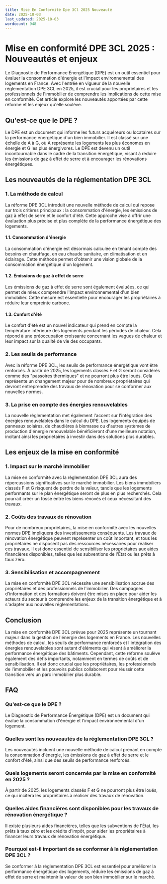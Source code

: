 ```yaml
---
title: Mise En Conformité Dpe 3Cl 2025 Nouveauté
date: 2025-10-03
last_updated: 2025-10-03
wordcount: 948
---
```


# Mise en conformité DPE 3CL 2025 : Nouveautés et enjeux

Le Diagnostic de Performance Énergétique (DPE) est un outil essentiel pour évaluer la consommation d'énergie et l'impact environnemental des logements en France. Avec l'entrée en vigueur de la nouvelle réglementation DPE 3CL en 2025, il est crucial pour les propriétaires et les professionnels de l'immobilier de comprendre les implications de cette mise en conformité. Cet article explore les nouveautés apportées par cette réforme et les enjeux qu'elle soulève.

## Qu'est-ce que le DPE ?

Le DPE est un document qui informe les futurs acquéreurs ou locataires sur la performance énergétique d'un bien immobilier. Il est classé sur une échelle de A à G, où A représente les logements les plus économes en énergie et G les plus énergivores. Le DPE est devenu un outil incontournable dans le cadre de la transition énergétique, visant à réduire les émissions de gaz à effet de serre et à encourager les rénovations énergétiques.

## Les nouveautés de la réglementation DPE 3CL

### 1. La méthode de calcul

La réforme DPE 3CL introduit une nouvelle méthode de calcul qui repose sur trois critères principaux : la consommation d'énergie, les émissions de gaz à effet de serre et le confort d'été. Cette approche vise à offrir une évaluation plus précise et plus complète de la performance énergétique des logements.

#### 1.1. Consommation d'énergie

La consommation d'énergie est désormais calculée en tenant compte des besoins en chauffage, en eau chaude sanitaire, en climatisation et en éclairage. Cette méthode permet d'obtenir une vision globale de la consommation énergétique d'un logement.

#### 1.2. Émissions de gaz à effet de serre

Les émissions de gaz à effet de serre sont également évaluées, ce qui permet de mieux comprendre l'impact environnemental d'un bien immobilier. Cette mesure est essentielle pour encourager les propriétaires à réduire leur empreinte carbone.

#### 1.3. Confort d'été

Le confort d'été est un nouvel indicateur qui prend en compte la température intérieure des logements pendant les périodes de chaleur. Cela répond à une préoccupation croissante concernant les vagues de chaleur et leur impact sur la qualité de vie des occupants.

### 2. Les seuils de performance

Avec la réforme DPE 3CL, les seuils de performance énergétique vont être renforcés. À partir de 2025, les logements classés F et G seront considérés comme des "passoires thermiques" et ne pourront plus être loués. Cela représente un changement majeur pour de nombreux propriétaires qui devront entreprendre des travaux de rénovation pour se conformer aux nouvelles normes.

### 3. La prise en compte des énergies renouvelables

La nouvelle réglementation met également l'accent sur l'intégration des énergies renouvelables dans le calcul du DPE. Les logements équipés de panneaux solaires, de chaudières à biomasse ou d'autres systèmes de production d'énergie renouvelable bénéficieront d'une meilleure notation, incitant ainsi les propriétaires à investir dans des solutions plus durables.

## Les enjeux de la mise en conformité

### 1. Impact sur le marché immobilier

La mise en conformité avec la réglementation DPE 3CL aura des répercussions significatives sur le marché immobilier. Les biens immobiliers classés F et G risquent de perdre de la valeur, tandis que les logements performants sur le plan énergétique seront de plus en plus recherchés. Cela pourrait créer un fossé entre les biens rénovés et ceux nécessitant des travaux.

### 2. Coûts des travaux de rénovation

Pour de nombreux propriétaires, la mise en conformité avec les nouvelles normes DPE impliquera des investissements conséquents. Les travaux de rénovation énergétique peuvent représenter un coût important, et tous les propriétaires ne disposent pas des ressources nécessaires pour réaliser ces travaux. Il est donc essentiel de sensibiliser les propriétaires aux aides financières disponibles, telles que les subventions de l'État ou les prêts à taux zéro.

### 3. Sensibilisation et accompagnement

La mise en conformité DPE 3CL nécessite une sensibilisation accrue des propriétaires et des professionnels de l'immobilier. Des campagnes d'information et des formations doivent être mises en place pour aider les acteurs du secteur à comprendre les enjeux de la transition énergétique et à s'adapter aux nouvelles réglementations.

## Conclusion

La mise en conformité DPE 3CL prévue pour 2025 représente un tournant majeur dans la gestion de l'énergie des logements en France. Les nouvelles méthodes de calcul, les seuils de performance renforcés et l'intégration des énergies renouvelables sont autant d'éléments qui visent à améliorer la performance énergétique des bâtiments. Cependant, cette réforme soulève également des défis importants, notamment en termes de coûts et de sensibilisation. Il est donc crucial que les propriétaires, les professionnels de l'immobilier et les pouvoirs publics collaborent pour réussir cette transition vers un parc immobilier plus durable.

## FAQ

### Qu'est-ce que le DPE ?

Le Diagnostic de Performance Énergétique (DPE) est un document qui évalue la consommation d'énergie et l'impact environnemental d'un logement.

### Quelles sont les nouveautés de la réglementation DPE 3CL ?

Les nouveautés incluent une nouvelle méthode de calcul prenant en compte la consommation d'énergie, les émissions de gaz à effet de serre et le confort d'été, ainsi que des seuils de performance renforcés.

### Quels logements seront concernés par la mise en conformité en 2025 ?

À partir de 2025, les logements classés F et G ne pourront plus être loués, ce qui incitera les propriétaires à réaliser des travaux de rénovation.

### Quelles aides financières sont disponibles pour les travaux de rénovation énergétique ?

Il existe plusieurs aides financières, telles que les subventions de l'État, les prêts à taux zéro et les crédits d'impôt, pour aider les propriétaires à financer leurs travaux de rénovation énergétique.

### Pourquoi est-il important de se conformer à la réglementation DPE 3CL ?

Se conformer à la réglementation DPE 3CL est essentiel pour améliorer la performance énergétique des logements, réduire les émissions de gaz à effet de serre et maintenir la valeur de son bien immobilier sur le marché.